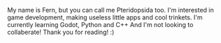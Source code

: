 My name is Fern, but you can call me Pteridopsida too.
I'm interested in game development, making useless little apps and cool trinkets.
I'm currently learning Godot, Python and C++
And I'm not looking to collaberate! Thank you for reading! :)

<!---
pteridopsida/pteridopsida is a ✨ special ✨ repository because its `README.md` (this file) appears on your GitHub profile.
You can click the Preview link to take a look at your changes.
--->
